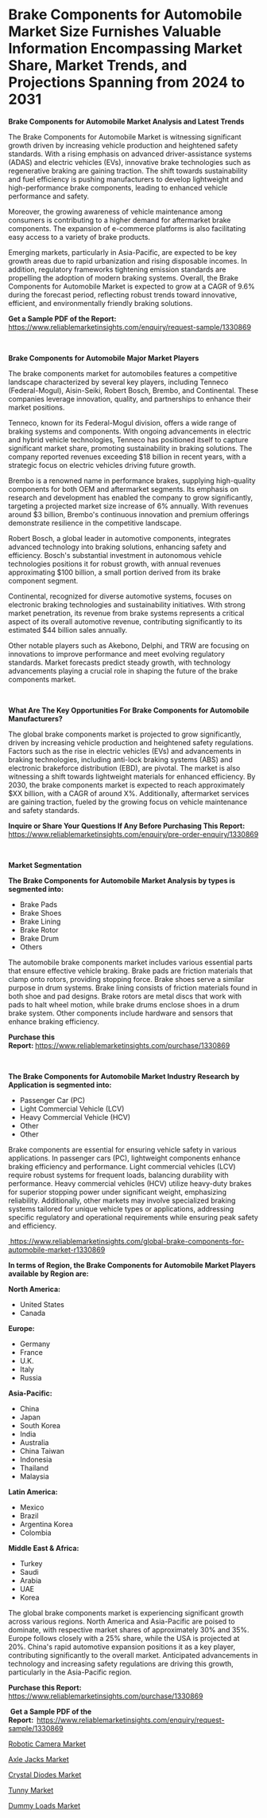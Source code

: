 <p><h1>Brake Components for Automobile Market Size Furnishes Valuable Information Encompassing Market Share, Market Trends, and Projections Spanning from 2024 to 2031</h1></p><p><strong>Brake Components for Automobile Market Analysis and Latest Trends</strong></p>
<p><p>The Brake Components for Automobile Market is witnessing significant growth driven by increasing vehicle production and heightened safety standards. With a rising emphasis on advanced driver-assistance systems (ADAS) and electric vehicles (EVs), innovative brake technologies such as regenerative braking are gaining traction. The shift towards sustainability and fuel efficiency is pushing manufacturers to develop lightweight and high-performance brake components, leading to enhanced vehicle performance and safety.</p><p>Moreover, the growing awareness of vehicle maintenance among consumers is contributing to a higher demand for aftermarket brake components. The expansion of e-commerce platforms is also facilitating easy access to a variety of brake products. </p><p>Emerging markets, particularly in Asia-Pacific, are expected to be key growth areas due to rapid urbanization and rising disposable incomes. In addition, regulatory frameworks tightening emission standards are propelling the adoption of modern braking systems. Overall, the Brake Components for Automobile Market is expected to grow at a CAGR of 9.6% during the forecast period, reflecting robust trends toward innovative, efficient, and environmentally friendly braking solutions.</p></p>
<p><strong>Get a Sample PDF of the Report:&nbsp;</strong> <a href="https://www.reliablemarketinsights.com/enquiry/request-sample/1330869?utm_campaign=1570&utm_medium=2&utm_source=Github&utm_content=ia&utm_term=19102024&utm_id=brake-components-for-automobile">https://www.reliablemarketinsights.com/enquiry/request-sample/1330869</a></p>
<p>&nbsp;</p>
<p><strong>Brake Components for Automobile Major Market Players</strong></p>
<p><p>The brake components market for automobiles features a competitive landscape characterized by several key players, including Tenneco (Federal-Mogul), Aisin-Seiki, Robert Bosch, Brembo, and Continental. These companies leverage innovation, quality, and partnerships to enhance their market positions.</p><p>Tenneco, known for its Federal-Mogul division, offers a wide range of braking systems and components. With ongoing advancements in electric and hybrid vehicle technologies, Tenneco has positioned itself to capture significant market share, promoting sustainability in braking solutions. The company reported revenues exceeding $18 billion in recent years, with a strategic focus on electric vehicles driving future growth.</p><p>Brembo is a renowned name in performance brakes, supplying high-quality components for both OEM and aftermarket segments. Its emphasis on research and development has enabled the company to grow significantly, targeting a projected market size increase of 6% annually. With revenues around $3 billion, Brembo's continuous innovation and premium offerings demonstrate resilience in the competitive landscape.</p><p>Robert Bosch, a global leader in automotive components, integrates advanced technology into braking solutions, enhancing safety and efficiency. Bosch's substantial investment in autonomous vehicle technologies positions it for robust growth, with annual revenues approximating $100 billion, a small portion derived from its brake component segment.</p><p>Continental, recognized for diverse automotive systems, focuses on electronic braking technologies and sustainability initiatives. With strong market penetration, its revenue from brake systems represents a critical aspect of its overall automotive revenue, contributing significantly to its estimated $44 billion sales annually.</p><p>Other notable players such as Akebono, Delphi, and TRW are focusing on innovations to improve performance and meet evolving regulatory standards. Market forecasts predict steady growth, with technology advancements playing a crucial role in shaping the future of the brake components market.</p></p>
<p>&nbsp;</p>
<p><strong>What Are The Key Opportunities For Brake Components for Automobile Manufacturers?</strong></p>
<p><p>The global brake components market is projected to grow significantly, driven by increasing vehicle production and heightened safety regulations. Factors such as the rise in electric vehicles (EVs) and advancements in braking technologies, including anti-lock braking systems (ABS) and electronic brakeforce distribution (EBD), are pivotal. The market is also witnessing a shift towards lightweight materials for enhanced efficiency. By 2030, the brake components market is expected to reach approximately $XX billion, with a CAGR of around X%. Additionally, aftermarket services are gaining traction, fueled by the growing focus on vehicle maintenance and safety standards.</p></p>
<p><strong>Inquire or Share Your Questions If Any Before Purchasing This Report:</strong> <a href="https://www.reliablemarketinsights.com/enquiry/pre-order-enquiry/1330869?utm_campaign=1570&utm_medium=2&utm_source=Github&utm_content=ia&utm_term=19102024&utm_id=brake-components-for-automobile">https://www.reliablemarketinsights.com/enquiry/pre-order-enquiry/1330869</a></p>
<p>&nbsp;</p>
<p><strong>Market Segmentation</strong></p>
<p><strong>The Brake Components for Automobile Market Analysis by types is segmented into:</strong></p>
<p><ul><li>Brake Pads</li><li>Brake Shoes</li><li>Brake Lining</li><li>Brake Rotor</li><li>Brake Drum</li><li>Others</li></ul></p>
<p><p>The automobile brake components market includes various essential parts that ensure effective vehicle braking. Brake pads are friction materials that clamp onto rotors, providing stopping force. Brake shoes serve a similar purpose in drum systems. Brake lining consists of friction materials found in both shoe and pad designs. Brake rotors are metal discs that work with pads to halt wheel motion, while brake drums enclose shoes in a drum brake system. Other components include hardware and sensors that enhance braking efficiency.</p></p>
<p><strong>Purchase this Report:&nbsp;</strong><a href="https://www.reliablemarketinsights.com/purchase/1330869?utm_campaign=1570&utm_medium=2&utm_source=Github&utm_content=ia&utm_term=19102024&utm_id=brake-components-for-automobile">https://www.reliablemarketinsights.com/purchase/1330869</a></p>
<p>&nbsp;</p>
<p><strong>The Brake Components for Automobile Market Industry Research by Application is segmented into:</strong></p>
<p><ul><li>Passenger Car (PC)</li><li>Light Commercial Vehicle (LCV)</li><li>Heavy Commercial Vehicle (HCV)</li><li>Other</li><li>Other</li></ul></p>
<p><p>Brake components are essential for ensuring vehicle safety in various applications. In passenger cars (PC), lightweight components enhance braking efficiency and performance. Light commercial vehicles (LCV) require robust systems for frequent loads, balancing durability with performance. Heavy commercial vehicles (HCV) utilize heavy-duty brakes for superior stopping power under significant weight, emphasizing reliability. Additionally, other markets may involve specialized braking systems tailored for unique vehicle types or applications, addressing specific regulatory and operational requirements while ensuring peak safety and efficiency.</p></p>
<p><a href="https://www.reliablemarketinsights.com/global-brake-components-for-automobile-market-r1330869?utm_campaign=1570&utm_medium=2&utm_source=Github&utm_content=ia&utm_term=19102024&utm_id=brake-components-for-automobile">&nbsp;https://www.reliablemarketinsights.com/global-brake-components-for-automobile-market-r1330869</a></p>
<p><strong>In terms of Region, the Brake Components for Automobile Market Players available by Region are:</strong></p>
<p>
    <p> <strong> North America: </strong>
        <ul>
            <li>United States</li>
            <li>Canada</li>
        </ul>
        </p> 
    <p> <strong> Europe: </strong>
        <ul>
            <li>Germany</li>
            <li>France</li>
            <li>U.K.</li>
            <li>Italy</li>
            <li>Russia</li>
        </ul>
        </p> 
    <p> <strong> Asia-Pacific: </strong>
        <ul>
            <li>China</li>
            <li>Japan</li>
            <li>South Korea</li>
            <li>India</li>
            <li>Australia</li>
            <li>China Taiwan</li>
            <li>Indonesia</li>
            <li>Thailand</li>
            <li>Malaysia</li>
        </ul>
        </p> 
    <p> <strong> Latin America: </strong>
        <ul>
            <li>Mexico</li>
            <li>Brazil</li>
            <li>Argentina Korea</li>
            <li>Colombia</li>
        </ul>
        </p> 
    <p> <strong> Middle East & Africa: </strong>
        <ul>
            <li>Turkey</li>
            <li>Saudi</li>
            <li>Arabia</li>
            <li>UAE</li>
            <li>Korea</li>
        </ul>
    </p>
    </p>
<p><p>The global brake components market is experiencing significant growth across various regions. North America and Asia-Pacific are poised to dominate, with respective market shares of approximately 30% and 35%. Europe follows closely with a 25% share, while the USA is projected at 20%. China's rapid automotive expansion positions it as a key player, contributing significantly to the overall market. Anticipated advancements in technology and increasing safety regulations are driving this growth, particularly in the Asia-Pacific region.</p></p>
<p><strong>Purchase this Report: </strong><a href="https://www.reliablemarketinsights.com/purchase/1330869?utm_campaign=1570&utm_medium=2&utm_source=Github&utm_content=ia&utm_term=19102024&utm_id=brake-components-for-automobile">https://www.reliablemarketinsights.com/purchase/1330869</a></p>
<p>&nbsp;<strong>Get a Sample PDF of the Report:&nbsp;&nbsp;</strong><a href="https://www.reliablemarketinsights.com/enquiry/request-sample/1330869?utm_campaign=1570&utm_medium=2&utm_source=Github&utm_content=ia&utm_term=19102024&utm_id=brake-components-for-automobile">https://www.reliablemarketinsights.com/enquiry/request-sample/1330869</a></p>
<p><strong></strong></p>
<p><p><a href="https://www.linkedin.com/pulse/robotic-camera-industry-forecast-market-shifts-strategic-irl7c?utm_campaign=1570&utm_medium=2&utm_source=Github&utm_content=ia&utm_term=19102024&utm_id=brake-components-for-automobile">Robotic Camera Market</a></p><p><a href="https://issuu.com/reportprime-2/docs/axle-jacks-market-size-2030.pptx_8ed0857077c818?utm_campaign=1570&utm_medium=2&utm_source=Github&utm_content=ia&utm_term=19102024&utm_id=brake-components-for-automobile">Axle Jacks Market</a></p><p><a href="https://www.linkedin.com/pulse/crystal-diodes-market-pulse-142-expansion-blueprint-2024-2031-aqutc?utm_campaign=1570&utm_medium=2&utm_source=Github&utm_content=ia&utm_term=19102024&utm_id=brake-components-for-automobile">Crystal Diodes Market</a></p><p><a href="https://www.linkedin.com/pulse/strategic-forecast-tunny-market-growth-trends-size-2024--fy9lf?utm_campaign=1570&utm_medium=2&utm_source=Github&utm_content=ia&utm_term=19102024&utm_id=brake-components-for-automobile">Tunny Market</a></p><p><a href="https://www.linkedin.com/pulse/exploring-dummy-loads-market-dynamics-revenue-analysis-growth-jrqhc?utm_campaign=1570&utm_medium=2&utm_source=Github&utm_content=ia&utm_term=19102024&utm_id=brake-components-for-automobile">Dummy Loads Market</a></p></p>